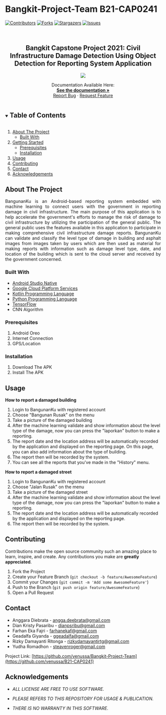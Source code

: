 # Bangkit-Project-Team B21-CAP0241
<!--
*** Thanks for checking out the Best-README-Template. If you have a suggestion
*** that would make this better, please fork the repo and create a pull request
*** or simply open an issue with the tag "enhancement".
*** Thanks again! Now go create something AMAZING! :D
***
***
***
*** To avoid retyping too much info. Search and replace for the following:
*** github_username, repo_name, twitter_handle, email, project_title, project_description
-->

<!-- PROJECT SHIELDS -->
<!--
*** I'm using markdown "reference style" links for readability.
*** Reference links are enclosed in brackets [ ] instead of parentheses ( ).
*** See the bottom of this document for the declaration of the reference variables
*** for contributors-URL, forks-URL, etc. This is an optional, concise syntax you may use.
*** https://www.markdownguide.org/basic-syntax/#reference-style-links
-->

[![Contributors][contributors-shield]][contributors-url]
[![Forks][forks-shield]][forks-url]
[![Stargazers][stars-shield]][stars-url]
[![Issues][issues-shield]][issues-url]

<br />
  <h2 align="center">Bangkit Capstone Project 2021: Civil Infrastructure Damage Detection Using Object Detection for Reporting System Application</h2>
  <p align="center"><img src="https://github.com/venussa/Bangkit-Project-Team/blob/main/Rest%20API/sources/assets/images/logo/logo.png"></p>
  <p align="center">
    Documentation Available Here:
    <br />
    <a href="https://docs.google.com/document/d/1DUmcNEZsZz3SbS_rNU4qTU7SCRPOxfHXTf71C58rMaU/edit?usp=sharing"><strong>See the documentation »</strong></a>
    <br />
<!--    <br />
    <a href="###">App Demo</a>
-->
    <a href="https://github.com/venussa/Bangkit-Project-Team/issues">Report Bug</a>
    ·
    <a href="https://github.com/venussa/Bangkit-Project-Team/issues">Request Feature</a>
  </p>
</p>



<!-- TABLE OF CONTENTS -->
<details open="open">
  <summary><h2 style="display: inline-block">Table of Contents</h2></summary>
  <ol>
    <li>
      <a href="#about-the-project">About The Project</a>
      <ul>
        <li><a href="#built-with">Built With</a></li>
      </ul>
    </li>
    <li>
      <a href="#getting-started">Getting Started</a>
      <ul>
        <li><a href="#prerequisites">Prerequisites</a></li>
        <li><a href="#installation">Installation</a></li>
      </ul>
    </li>
    <li><a href="#usage">Usage</a></li>
    <li><a href="#contributing">Contributing</a></li>
    <li><a href="#contact">Contact</a></li>
    <li><a href="#acknowledgements">Acknowledgements</a></li>
  </ol>
</details>



<!-- ABOUT THE PROJECT -->
## About The Project
<p align="center">

<div style="text-align: justify">BangunanKu is an Android-based reporting system embedded with machine learning to connect users with the government in reporting damage in civil infrastructure. The main purpose of this application is to help accelerate the government's efforts to manage the risk of damage to civil infrastructure by utilizing the participation of the general public. The general public uses the features available in this application to participate in making comprehensive civil infrastructure damage reports. BangunanKu can validate and classify the level type of damage in building and asphalt images from images taken by users which are then used as material for making reports with information such as damage level type, date, and location of the building which is sent to the cloud server and received by the government concerned.</div>

### Built With

* [Android Studio Native](https://developer.android.com/studio)
* [Google Cloud Platform Services](https://cloud.google.com/gcp)
* [Kotlin Programming Language](https://kotlinlang.org/)
* [Python Programming Language](https://docs.python.org/3/)
* [TensorFlow](https://www.tensorflow.org/overview)
* CNN Algorithm 


<!-- GETTING STARTED -->

### Prerequisites

1. Android Oreo
2. Internet Connection
3. GPS/Location

### Installation

1. Download The APK
2. Install The APK

<!-- USAGE EXAMPLES -->
## Usage
<B>How to report a damaged building</B>
1. Login to BangunanKu with registered account
2. Choose "Bangunan Rusak" on the menu
3. Take a picture of the damaged building
4. After the machine learning validate and show information about the level type of the damage, now you can press the "laporkan" button to make a reporting.
5. The report date and the location address will be automatically recorded by the application and displayed on the reporting page. On this page, you can also add information about the type of building.
6. The report then will be recorded by the system.
7. You can see all the reports that you've made in the "History" menu.

<B>How to report a damaged street</B>
1. Login to BangunanKu with registered account
2. Choose "Jalan Rusak" on the menu
3. Take a picture of the damaged street
4. After the machine learning validate and show information about the level type of the damage, now you can press the "laporkan" button to make a reporting.
5. The report date and the location address will be automatically recorded by the application and displayed on the reporting page.
6. The report then will be recorded by the system.


<!-- CONTRIBUTING -->
## Contributing

Contributions make the open source community such an amazing place to learn, inspire, and create. Any contributions you make are **greatly appreciated**.

1. Fork the Project
2. Create your Feature Branch (`git checkout -b feature/AwesomeFeature`)
3. Commit your Changes (`git commit -m 'Add some AwesomeFeature'`)
4. Push to the Branch (`git push origin feature/AwesomeFeature`)
5. Open a Pull Request


<!-- CONTACT -->
## Contact

* Anggara Diebrata - [angga.deebrata@gmail.com](https://mail.google.com/mail/u/0/#inbox?compose=new)
* Dian Kristy Pasaribu - [dianpsribu@gmail.com](https://mail.google.com/mail/u/0/#inbox?compose=new)
* Farhan Eka Fajri - [farhanekaf@gmail.com](https://mail.google.com/mail/u/0/#inbox?compose=new)
* Geadalfa Giyanda - [ggeadalfa@gmail.com](https://mail.google.com/mail/u/0/#inbox?compose=new)
* Rizky Damayanti Ritonga - [rizkydamayantirtg@gmail.com](https://mail.google.com/mail/u/0/#inbox?compose=new)
* Yudha Romadhon - [steavenroger@gmail.com](https://mail.google.com/mail/u/0/#inbox?compose=new)

Project Link: [https://github.com/venussa/Bangkit-Project-Team](https://github.com/venussa/B21-CAP0241)


<!-- ACKNOWLEDGEMENTS -->
## Acknowledgements

* _ALL LICENSE ARE FREE TO USE SOFTWARE._  

* _PLEASE REFERS TO THIS REPOSITORY FOR USAGE & PUBLICATION._  

* _THERE IS NO WARRANTY IN THIS SOFTWARE._


<!-- MARKDOWN LINKS & IMAGES -->
<!-- https://www.markdownguide.org/basic-syntax/#reference-style-links -->
[contributors-shield]: https://img.shields.io/github/contributors/venussa/Bangkit-Project-Team.svg?style=for-the-badge
[contributors-url]: https://github.com/venussa/Bangkit-Project-Team/graphs/contributors
[forks-shield]: https://img.shields.io/github/forks/venussa/Bangkit-Project-Team.svg?style=for-the-badge
[forks-url]: https://github.com/venussa/Bangkit-Project-Team/network/members
[stars-shield]: https://img.shields.io/github/stars/venussa/Bangkit-Project-Team.svg?style=for-the-badge
[stars-url]: https://github.com/venussa/Bangkit-Project-Team/stargazers
[issues-shield]: https://img.shields.io/github/issues/venussa/Bangkit-Project-Team.svg?style=for-the-badge
[issues-url]: https://github.com/venussa/Bangkit-Project-Team/issues
